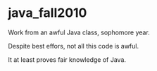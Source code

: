 java_fall2010
=============

Work from an awful Java class, sophomore year.

Despite best effors, not all this code is awful.

It at least proves fair knowledge of Java.
